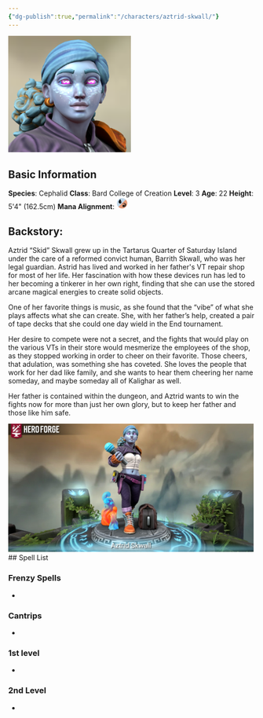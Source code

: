 ```yaml
---
{"dg-publish":true,"permalink":"/characters/aztrid-skwall/"}
---
```


<img src="https://github.com/AraMoks/kalighar-notes/blob/main/src/site/img/user/the_eyyyees.png?raw=true" alt="Aztrid Eyes" style="width: 250px; height: auto;">

## Basic Information
**Species**: Cephalid
**Class**: Bard College of Creation
**Level**: 3
**Age**: 22
**Height**: 5'4" (162.5cm)
**Mana Alignment**: <img src="https://github.com/AraMoks/kalighar-notes/blob/main/src/site/img/user/Content/Images/mana-ur.png?raw=true" alt="Mana-UR" style="width: 24px; height: auto;">

## **Backstory**:

Aztrid “Skid” Skwall grew up in the Tartarus Quarter of Saturday Island under the care of a reformed convict human, Barrith Skwall, who was her legal guardian. Astrid has lived and worked in her father's VT repair shop for most of her life. Her fascination with how these devices run has led to her becoming a tinkerer in her own right, finding that she can use the stored arcane magical energies to create solid objects. 

One of her favorite things is music, as she found that the “vibe” of what she plays affects what she can create. She, with her father’s help, created a pair of tape decks that she could one day wield in the End tournament. 

Her desire to compete were not a secret, and the fights that would play on the various VTs in their store would mesmerize the employees of the shop, as they stopped working in order to cheer on their favorite. Those cheers, that adulation, was something she has coveted. She loves the people that work for her dad like family, and she wants to hear them cheering her name someday, and maybe someday all of Kalighar as well. 

Her father is contained within the dungeon, and Aztrid wants to win the fights now for more than just her own glory, but to keep her father and those like him safe.

<img src="https://github.com/AraMoks/kalighar-notes/blob/main/src/site/img/user/2Q.png?raw=true" alt="Aztrid Skwall" style="width: 500px; height: auto;">
## Spell List

### Frenzy Spells
- 

### Cantrips 
- 

### 1st level
- 

### 2nd Level
- 